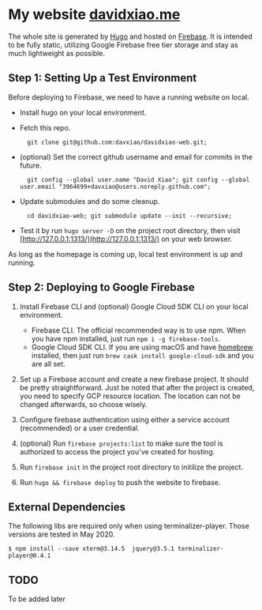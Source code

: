 # My website [davidxiao.me](http://davidxiao.me/)

The whole site is generated by [Hugo](http://gohugo.io/) and hosted on [Firebase](https://firebase.google.com/). It is intended to be fully static, utilizing Google Firebase free tier storage and stay as much lightweight as possible.

## Step 1: Setting Up a Test Environment

Before deploying to Firebase, we need to have a running website on local.

- Install hugo on your local environment.
- Fetch this repo.

        git clone git@github.com:davxiao/davidxiao-web.git;

- (optional) Set the correct github username and email for commits in the future.
  
        git config --global user.name "David Xiao"; git config --global user.email "3964699+davxiao@users.noreply.github.com";

- Update submodules and do some cleanup.

        cd davidxiao-web; git submodule update --init --recursive;

- Test it by run `hugo server -D` on the project root directory, then visit [http://127.0.0.1:1313/](http://127.0.0.1:1313/) on your web browser.

As long as the homepage is coming up, local test environment is up and running.

## Step 2: Deploying to Google Firebase

1. Install Firebase CLI and (optional) Google Cloud SDK CLI on your local environment.

   - Firebase CLI. The official recommended way is to use npm. When you have npm installed, just run `npm i -g firebase-tools`.
   - Google Cloud SDK CLI. If you are using macOS and have [homebrew](https://brew.sh/) installed, then just run `brew cask install google-cloud-sdk` and you are all set.

2. Set up a Firebase account and create a new firebase project. It should be pretty straightforward. Just be noted that after the project is created, you need to specify GCP resource location. The location can not be changed afterwards, so choose wisely.

3. Configure firebase authentication using either a service account (recommended) or a user credential.

4. (optional) Run `firebase projects:list` to make sure the tool is authorized to access the project you've created for hosting.

5. Run `firebase init` in the project root directory to initilize the project.

6. Run `hugo && firebase deploy` to push the website to firebase.

## External Dependencies

The following libs are required only when using terminalizer-player. Those versions are tested in May 2020.

    $ npm install --save xterm@3.14.5  jquery@3.5.1 terminalizer-player@0.4.1

## TODO

To be added later
